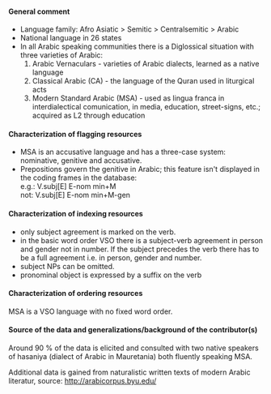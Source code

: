 #### General comment

 * Language family: Afro Asiatic > Semitic > Centralsemitic > Arabic
 * National language in 26 states
 * In all Arabic speaking communities there is a Diglossical situation with three varieties of Arabic:
   1. Arabic Vernaculars - varieties of Arabic dialects, learned as a native language
   2. Classical Arabic (CA) - the language of the Quran used in liturgical acts
   3. Modern Standard Arabic (MSA) - used as lingua franca in interdialectical comunication, in media, education, street-signs, etc.; acquired as L2 through education

#### Characterization of flagging resources

 * MSA is an accusative language and has a three-case system:<br>
   nominative, genitive and accusative.
 * Prepositions govern the genitive in Arabic; this feature isn't displayed in the coding frames in the database:<br>
   e.g.: V.subj[E] E-nom min+M<br>
   not: V.subj[E] E-nom min+M-gen

#### Characterization of indexing resources

 * only subject agreement is marked on the verb.
 * in the basic word order VSO there is a subject-verb agreement in person and gender not in number. If the subject precedes the verb there has to be a full agreement i.e. in person, gender and number.
 * subject NPs can be omitted.
 * pronominal object is expressed by a suffix on the verb

#### Characterization of ordering resources

MSA is a VSO language with no fixed word order.

#### Source of the data and generalizations/background of the contributor(s)

Around 90 % of the data is elicited and consulted with two native speakers of
hasaniya (dialect of Arabic in Mauretania) both fluently speaking MSA.

Additional data is gained from naturalistic written texts of modern Arabic
literatur, source: http://arabicorpus.byu.edu/ 
